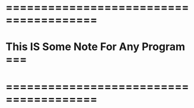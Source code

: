 # =======================================
# This IS Some Note For Any Program  ===
# =======================================
